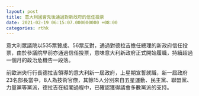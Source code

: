 ```yaml
---
layout: post
title: 意大利國會先後通過對新政府的信任投票
date: 2021-02-19 06:15:07.000000000 +08:00
categories: rthk
---
```


意大利眾議院以535票贊成、56票反對，通過對德拉吉擔任總理的新政府信任投票，由於參議院早前亦通過信任投票，意味意大利新政府正式開始履職，持續超過一個月的政治危機告一段落。

前歐洲央行行長德拉吉領導的意大利新一屆政府，上星期宣誓就職，新一屆政府23名部長當中，8人為技術官僚，其餘15人分別來自五星運動、民主黨、聯盟黨、力量黨等黨派，德拉吉在組閣過程中，已確認獲得議會多數黨派的支持。
